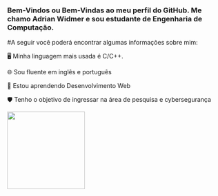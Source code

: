 
### Bem-Vindos ou Bem-Vindas ao meu perfil do GitHub. Me chamo Adrian Widmer e sou estudante de Engenharia de Computação. 

#A seguir você poderá encontrar algumas informações sobre mim:


🖥️  Minha linguagem mais usada é C/C++.

🌐  Sou fluente em inglês e português
 
📖 Estou aprendendo Desenvolvimento Web
 
🛡️ Tenho o objetivo de ingressar na área de pesquisa e cybersegurança




<div>
  <img height="180em" src="https://github-readme-stats.vercel.app/api?username=Awi-24&show_icons=true&theme=dracula&include_all_commits=true&count_private=true"/>
</div>
